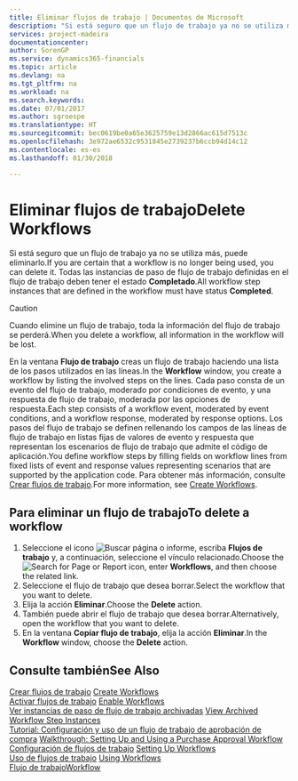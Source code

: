 ```yaml
---
title: Eliminar flujos de trabajo | Documentos de Microsoft
description: "Si está seguro que un flujo de trabajo ya no se utiliza más, puede eliminarlo. Todas las instancias de paso de flujo de trabajo definidas en el flujo de trabajo deben tener el estado **Completado**."
services: project-madeira
documentationcenter: 
author: SorenGP
ms.service: dynamics365-financials
ms.topic: article
ms.devlang: na
ms.tgt_pltfrm: na
ms.workload: na
ms.search.keywords: 
ms.date: 07/01/2017
ms.author: sgroespe
ms.translationtype: HT
ms.sourcegitcommit: bec0619be0a65e3625759e13d2866ac615d7513c
ms.openlocfilehash: 3e972ae6532c9531845e2739237b6ccb94d14c12
ms.contentlocale: es-es
ms.lasthandoff: 01/30/2018

---
```

# <a name="delete-workflows"></a><span data-ttu-id="b35a7-104">Eliminar flujos de trabajo</span><span class="sxs-lookup"><span data-stu-id="b35a7-104">Delete Workflows</span></span>
<span data-ttu-id="b35a7-105">Si está seguro que un flujo de trabajo ya no se utiliza más, puede eliminarlo.</span><span class="sxs-lookup"><span data-stu-id="b35a7-105">If you are certain that a workflow is no longer being used, you can delete it.</span></span> <span data-ttu-id="b35a7-106">Todas las instancias de paso de flujo de trabajo definidas en el flujo de trabajo deben tener el estado **Completado**.</span><span class="sxs-lookup"><span data-stu-id="b35a7-106">All workflow step instances that are defined in the workflow must have status **Completed**.</span></span>  

> [!CAUTION]  
>  <span data-ttu-id="b35a7-107">Cuando elimine un flujo de trabajo, toda la información del flujo de trabajo se perderá.</span><span class="sxs-lookup"><span data-stu-id="b35a7-107">When you delete a workflow, all information in the workflow will be lost.</span></span>  

 <span data-ttu-id="b35a7-108">En la ventana **Flujo de trabajo** creas un flujo de trabajo haciendo una lista de los pasos utilizados en las líneas.</span><span class="sxs-lookup"><span data-stu-id="b35a7-108">In the **Workflow** window, you create a workflow by listing the involved steps on the lines.</span></span> <span data-ttu-id="b35a7-109">Cada paso consta de un evento del flujo de trabajo, moderado por condiciones de evento, y una respuesta de flujo de trabajo, moderada por las opciones de respuesta.</span><span class="sxs-lookup"><span data-stu-id="b35a7-109">Each step consists of a workflow event, moderated by event conditions, and a workflow response, moderated by response options.</span></span> <span data-ttu-id="b35a7-110">Los pasos del flujo de trabajo se definen rellenando los campos de las líneas de flujo de trabajo en listas fijas de valores de evento y respuesta que representan los escenarios de flujo de trabajo que admite el código de aplicación.</span><span class="sxs-lookup"><span data-stu-id="b35a7-110">You define workflow steps by filling fields on workflow lines from fixed lists of event and response values representing scenarios that are supported by the application code.</span></span> <span data-ttu-id="b35a7-111">Para obtener más información, consulte [Crear flujos de trabajo](across-how-to-create-workflows.md).</span><span class="sxs-lookup"><span data-stu-id="b35a7-111">For more information, see [Create Workflows](across-how-to-create-workflows.md).</span></span>  

## <a name="to-delete-a-workflow"></a><span data-ttu-id="b35a7-112">Para eliminar un flujo de trabajo</span><span class="sxs-lookup"><span data-stu-id="b35a7-112">To delete a workflow</span></span>  
1.  <span data-ttu-id="b35a7-113">Seleccione el icono ![Buscar página o informe](media/ui-search/search_small.png "icono Buscar página o informe"), escriba **Flujos de trabajo** y, a continuación, seleccione el vínculo relacionado.</span><span class="sxs-lookup"><span data-stu-id="b35a7-113">Choose the ![Search for Page or Report](media/ui-search/search_small.png "Search for Page or Report icon") icon, enter **Workflows**, and then choose the related link.</span></span>  
2.  <span data-ttu-id="b35a7-114">Seleccione el flujo de trabajo que desea borrar.</span><span class="sxs-lookup"><span data-stu-id="b35a7-114">Select the workflow that you want to delete.</span></span>  
3.  <span data-ttu-id="b35a7-115">Elija la acción **Eliminar**.</span><span class="sxs-lookup"><span data-stu-id="b35a7-115">Choose the **Delete** action.</span></span>  
4.  <span data-ttu-id="b35a7-116">También puede abrir el flujo de trabajo que desea borrar.</span><span class="sxs-lookup"><span data-stu-id="b35a7-116">Alternatively, open the workflow that you want to delete.</span></span>  
5.  <span data-ttu-id="b35a7-117">En la ventana **Copiar flujo de trabajo**, elija la acción **Eliminar**.</span><span class="sxs-lookup"><span data-stu-id="b35a7-117">In the **Workflow** window, choose the **Delete** action.</span></span>  

## <a name="see-also"></a><span data-ttu-id="b35a7-118">Consulte también</span><span class="sxs-lookup"><span data-stu-id="b35a7-118">See Also</span></span>  
 <span data-ttu-id="b35a7-119">[Crear flujos de trabajo](across-how-to-create-workflows.md) </span><span class="sxs-lookup"><span data-stu-id="b35a7-119">[Create Workflows](across-how-to-create-workflows.md) </span></span>  
 <span data-ttu-id="b35a7-120">[Activar flujos de trabajo](across-how-to-enable-workflows.md) </span><span class="sxs-lookup"><span data-stu-id="b35a7-120">[Enable Workflows](across-how-to-enable-workflows.md) </span></span>  
 <span data-ttu-id="b35a7-121">[Ver instancias de paso de flujo de trabajo archivadas](across-how-to-view-archived-workflow-step-instances.md) </span><span class="sxs-lookup"><span data-stu-id="b35a7-121">[View Archived Workflow Step Instances](across-how-to-view-archived-workflow-step-instances.md) </span></span>  
 <span data-ttu-id="b35a7-122">[Tutorial: Configuración y uso de un flujo de trabajo de aprobación de compra](walkthrough-setting-up-and-using-a-purchase-approval-workflow.md) </span><span class="sxs-lookup"><span data-stu-id="b35a7-122">[Walkthrough: Setting Up and Using a Purchase Approval Workflow](walkthrough-setting-up-and-using-a-purchase-approval-workflow.md) </span></span>  
 <span data-ttu-id="b35a7-123">[Configuración de flujos de trabajo](across-set-up-workflows.md) </span><span class="sxs-lookup"><span data-stu-id="b35a7-123">[Setting Up Workflows](across-set-up-workflows.md) </span></span>  
 <span data-ttu-id="b35a7-124">[Uso de flujos de trabajo](across-use-workflows.md) </span><span class="sxs-lookup"><span data-stu-id="b35a7-124">[Using Workflows](across-use-workflows.md) </span></span>  
 [<span data-ttu-id="b35a7-125">Flujo de trabajo</span><span class="sxs-lookup"><span data-stu-id="b35a7-125">Workflow</span></span>](across-workflow.md)   

